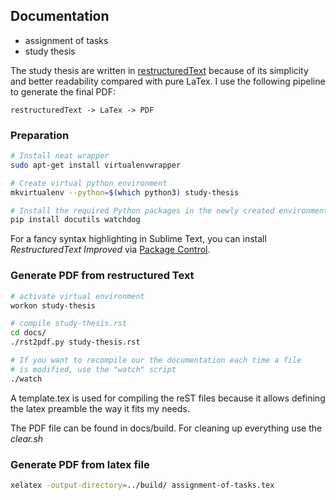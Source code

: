 ## Documentation

- assignment of tasks
- study thesis

The study thesis are written in [restructuredText][rst] because of its
simplicity and better readability compared with pure LaTex. I use the following
pipeline to generate the final PDF:

    restructuredText -> LaTex -> PDF


### Preparation

```bash
# Install neat wrapper 
sudo apt-get install virtualenvwrapper

# Create virtual python environment
mkvirtualenv --python=$(which python3) study-thesis

# Install the required Python packages in the newly created environment
pip install docutils watchdog
```

For a fancy syntax highlighting in Sublime Text, you can install *RestructuredText Improved* via [Package Control][subl-control].


### Generate PDF from restructured Text

```bash
# activate virtual environment
workon study-thesis

# compile study-thesis.rst
cd docs/
./rst2pdf.py study-thesis.rst

# If you want to recompile our the documentation each time a file
# is modified, use the "watch" script
./watch
```

A template.tex is used for compiling the reST files because it allows defining the latex preamble the way it fits my needs.

The PDF file can be found in docs/build. For cleaning up everything use the *clear.sh*


### Generate PDF from latex file

```bash
xelatex -output-directory=../build/ assignment-of-tasks.tex 
```

[rst]: http://docutils.sourceforge.net/rst.html
[subl-control]: https://packagecontrol.io/installation
